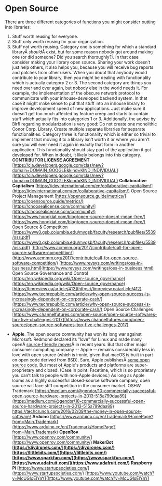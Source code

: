 # Open Source
There are three different categories of functions you might consider putting into libraries:
1. Stuff worth reusing for everyone.
2. Stuff only worth reusing for your organization.
3. Stuff not worth reusing.
Category one is something for which a standard libraryÂ *should*Â exist, but for some reason nobody got around making one (or did someone? Did you search thoroughly?). In that case consider making your library open source. Sharing your work doesn't just help others, it also helps you, because you will receive bug reports and patches from other users. When you doubt that anybody would contribute to your library, then you might be dealing with functionality which is actually category 2 or 3.
The second category are things you need over and over again, but nobody else in the world needs it. For example, the implementation of the obscure network protocol to communicate with your inhouse-developed backend system. In that case it might make sense to put that stuff into an inhouse library to improve development speed of new applications. Just make sure it doesn't get too much affected by feature creep and starts to contain stuff which actually fits into categories 1 or 3. Additionally, the advise by Blrfl regarding modularization is very good: Do not create one monolithic Conor Corp. Library. Create multiple separate libraries for separate functionalities.
Category three is functionality which is either so trivial to implement that moving it to a library isn't worth it or where you aren't sure you will ever need it again in exactly that form in another application. This functionality should stay part of the application it got developed for. When in doubt, it likely belongs into this category.
**CONTRIBUTOR LICENSE AGREEMENT**
[https://cla.developers.google.com/clas/new?domain=DOMAIN_GOOGLE&kind=KIND_INDIVIDUAL](https://cla.developers.google.com/clas/new?domain=DOMAIN_GOOGLE&kind=KIND_INDIVIDUAL)
**Collaborative Capitalism**
[https://idevinternational.com/en/collaborative-capitalism/](https://idevinternational.com/en/collaborative-capitalism/)
Open Source Project Management
[https://opensource.guide/metrics/](https://opensource.guide/metrics/)
[https://choosealicense.com/community/](https://choosealicense.com/community/)
[https://www.hongkiat.com/blog/open-source-doesnt-mean-free/](https://www.hongkiat.com/blog/open-source-doesnt-mean-free/)
Open Source & Competition
[https://www0.gsb.columbia.edu/mygsb/faculty/research/pubfiles/5539/oss.pdf](https://www0.gsb.columbia.edu/mygsb/faculty/research/pubfiles/5539/oss.pdf)
[http://www.acmmm.org/2017/contribute/call-for-open-source-software-competition/](http://www.acmmm.org/2017/contribute/call-for-open-source-software-competition/)
[https://www.revsys.com/writings/oss-in-business.html](https://www.revsys.com/writings/oss-in-business.html)
Open Source Governance and Control
[https://en.wikipedia.org/wiki/Open-source_governance](https://en.wikipedia.org/wiki/Open-source_governance)
[https://timreview.ca/article/412](https://timreview.ca/article/412)
[https://www.techrepublic.com/article/why-open-source-success-is-increasingly-dependent-on-corporate-cash/](https://www.techrepublic.com/article/why-open-source-success-is-increasingly-dependent-on-corporate-cash/)
Open Source Challenges
[https://www.channelfutures.com/open-source/open-source-softwares-top-five-challenges-2017](https://www.channelfutures.com/open-source/open-source-softwares-top-five-challenges-2017)
- **Apple**. The open source community has won its long war against Microsoft. Redmond declared its "love" for Linux and made many openÂ [source-friendly moves](http://thevarguy.com/open-source-application-software-companies/microsofts-linux-and-open-source-moves-look-back#slide-0-field_images-92211)Â in recent years. But that other major consumer computing company -- Apple -- remains considerably less in love with open source (which is ironic, given that macOS is built in part on open code derived from BSD). Sure, Apple publishesÂ [some open source code](https://opensource.apple.com/). But most of Apple's products and platforms are super-proprietary and closed. (Case in point: Facetime, which is so proprietary you can't talk to people with non-Apple devices.) As long as Apple looms as a highly successful closed-source software company, open source will face stiff competition in the consumer market.
OSHW Trademark
[https://medium.com/@gendor/10-commercially-successful-open-source-hardware-projects-in-2013-515a799daa89](https://medium.com/@gendor/10-commercially-successful-open-source-hardware-projects-in-2013-515a799daa89)
https://techcrunch.com/2016/02/09/the-money-in-open-source-software/
**Arduino**
[https://www.arduino.cc/en/Trademark/HomePage?from=Main.Trademark](https://www.arduino.cc/en/Trademark/HomePage?from=Main.Trademark)
**OpenRov**
[https://www.openrov.com/community/](https://www.openrov.com/community/)
**MakerBot**
**[https://diydrones.com/](https://diydrones.com/)**
**[https://littlebits.com/](https://littlebits.com/)**
**[https://www.sparkfun.com/](https://www.sparkfun.com/)**
**[https://www.adafruit.com/](https://www.adafruit.com/)**
**Raspberry Pi**
[https://www.startupsocieties.com/](https://www.startupsocieties.com/)
[https://www.youtube.com/watch?v=McUGIoElYnY](https://www.youtube.com/watch?v=McUGIoElYnY)